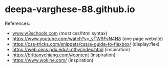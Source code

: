 # deepa-varghese-88.github.io
References:  
- www.w3schools.com (most css/html syntax)
- https://www.youtube.com/watch?v=_yTW9FvN4N8 (one page website)  
- https://css-tricks.com/snippets/css/a-guide-to-flexbox/ (display:flex)  
- https://web.cecs.pdx.edu/~nthy/index.html (inspiration)    
- https://brittanychiang.com/#content (inspiration)  
- https://www.wokine.com/ (inspiration)
